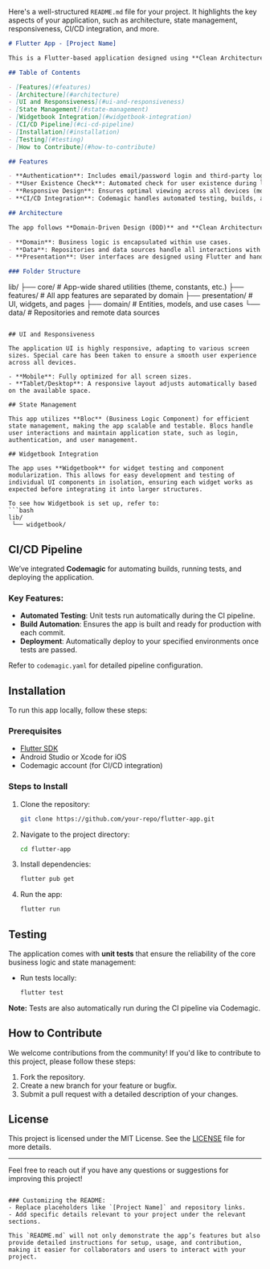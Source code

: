 Here's a well-structured `README.md` file for your project. It highlights the key aspects of your application, such as architecture, state management, responsiveness, CI/CD integration, and more.

```markdown
# Flutter App - [Project Name]

This is a Flutter-based application designed using **Clean Architecture** and **DDD principles**. The app focuses on scalability, maintainability, and best practices in Flutter development. It also leverages **Bloc** for state management, **Widgetbook** for component testing, and integrates **Codemagic** for CI/CD automation with unit testing.

## Table of Contents

- [Features](#features)
- [Architecture](#architecture)
- [UI and Responsiveness](#ui-and-responsiveness)
- [State Management](#state-management)
- [Widgetbook Integration](#widgetbook-integration)
- [CI/CD Pipeline](#ci-cd-pipeline)
- [Installation](#installation)
- [Testing](#testing)
- [How to Contribute](#how-to-contribute)

## Features

- **Authentication**: Includes email/password login and third-party login (Google, Facebook, Apple).
- **User Existence Check**: Automated check for user existence during login.
- **Responsive Design**: Ensures optimal viewing across all devices (mobile, tablet, desktop).
- **CI/CD Integration**: Codemagic handles automated testing, builds, and deployment.

## Architecture

The app follows **Domain-Driven Design (DDD)** and **Clean Architecture**, ensuring a separation of concerns between layers (data, domain, and presentation).

- **Domain**: Business logic is encapsulated within use cases.
- **Data**: Repositories and data sources handle all interactions with external services.
- **Presentation**: User interfaces are designed using Flutter and handled by Blocs for state management.

### Folder Structure
```

lib/
├── core/ # App-wide shared utilities (theme, constants, etc.)
├── features/ # All app features are separated by domain
├── presentation/ # UI, widgets, and pages
├── domain/ # Entities, models, and use cases
└── data/ # Repositories and remote data sources

````

## UI and Responsiveness

The application UI is highly responsive, adapting to various screen sizes. Special care has been taken to ensure a smooth user experience across all devices.

- **Mobile**: Fully optimized for all screen sizes.
- **Tablet/Desktop**: A responsive layout adjusts automatically based on the available space.

## State Management

This app utilizes **Bloc** (Business Logic Component) for efficient state management, making the app scalable and testable. Blocs handle user interactions and maintain application state, such as login, authentication, and user management.

## Widgetbook Integration

The app uses **Widgetbook** for widget testing and component modularization. This allows for easy development and testing of individual UI components in isolation, ensuring each widget works as expected before integrating it into larger structures.

To see how Widgetbook is set up, refer to:
```bash
lib/
 └── widgetbook/
````

## CI/CD Pipeline

We’ve integrated **Codemagic** for automating builds, running tests, and deploying the application.

### Key Features:

- **Automated Testing**: Unit tests run automatically during the CI pipeline.
- **Build Automation**: Ensures the app is built and ready for production with each commit.
- **Deployment**: Automatically deploy to your specified environments once tests are passed.

Refer to `codemagic.yaml` for detailed pipeline configuration.

## Installation

To run this app locally, follow these steps:

### Prerequisites

- [Flutter SDK](https://flutter.dev/docs/get-started/install)
- Android Studio or Xcode for iOS
- Codemagic account (for CI/CD integration)

### Steps to Install

1. Clone the repository:
   ```bash
   git clone https://github.com/your-repo/flutter-app.git
   ```
2. Navigate to the project directory:
   ```bash
   cd flutter-app
   ```
3. Install dependencies:
   ```bash
   flutter pub get
   ```
4. Run the app:
   ```bash
   flutter run
   ```

## Testing

The application comes with **unit tests** that ensure the reliability of the core business logic and state management:

- Run tests locally:
  ```bash
  flutter test
  ```

**Note:** Tests are also automatically run during the CI pipeline via Codemagic.

## How to Contribute

We welcome contributions from the community! If you'd like to contribute to this project, please follow these steps:

1. Fork the repository.
2. Create a new branch for your feature or bugfix.
3. Submit a pull request with a detailed description of your changes.

## License

This project is licensed under the MIT License. See the [LICENSE](LICENSE) file for more details.

---

Feel free to reach out if you have any questions or suggestions for improving this project!

```

### Customizing the README:
- Replace placeholders like `[Project Name]` and repository links.
- Add specific details relevant to your project under the relevant sections.

This `README.md` will not only demonstrate the app’s features but also provide detailed instructions for setup, usage, and contribution, making it easier for collaborators and users to interact with your project.
```
